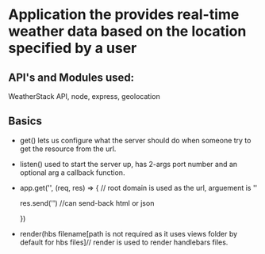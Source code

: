 # Application the provides real-time weather data based on the location specified by a user

## API's and Modules used:
WeatherStack API, node, express, geolocation

## Basics
* get() lets us configure what the server should do when someone try to get the resource from the url.
* listen() used to start the server up, has 2-args port number and an optional arg a callback function.
* app.get('', (req, res) => { // root domain is used as the url, arguement is ''
     
     res.send('')  //can send-back html or json
  
  })
* render(hbs filename[path is not required as it uses views folder by default for hbs files]// render is used to render handlebars files.
